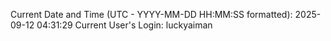 Current Date and Time (UTC - YYYY-MM-DD HH:MM:SS formatted): 2025-09-12 04:31:29
Current User's Login: luckyaiman
